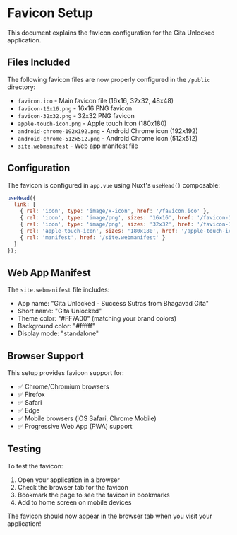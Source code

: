 # Favicon Setup

This document explains the favicon configuration for the Gita Unlocked application.

## Files Included

The following favicon files are now properly configured in the `/public` directory:

- `favicon.ico` - Main favicon file (16x16, 32x32, 48x48)
- `favicon-16x16.png` - 16x16 PNG favicon
- `favicon-32x32.png` - 32x32 PNG favicon
- `apple-touch-icon.png` - Apple touch icon (180x180)
- `android-chrome-192x192.png` - Android Chrome icon (192x192)
- `android-chrome-512x512.png` - Android Chrome icon (512x512)
- `site.webmanifest` - Web app manifest file

## Configuration

The favicon is configured in `app.vue` using Nuxt's `useHead()` composable:

```javascript
useHead({
  link: [
    { rel: 'icon', type: 'image/x-icon', href: '/favicon.ico' },
    { rel: 'icon', type: 'image/png', sizes: '16x16', href: '/favicon-16x16.png' },
    { rel: 'icon', type: 'image/png', sizes: '32x32', href: '/favicon-32x32.png' },
    { rel: 'apple-touch-icon', sizes: '180x180', href: '/apple-touch-icon.png' },
    { rel: 'manifest', href: '/site.webmanifest' }
  ]
});
```

## Web App Manifest

The `site.webmanifest` file includes:
- App name: "Gita Unlocked - Success Sutras from Bhagavad Gita"
- Short name: "Gita Unlocked"
- Theme color: "#FF7A00" (matching your brand colors)
- Background color: "#ffffff"
- Display mode: "standalone"

## Browser Support

This setup provides favicon support for:
- ✅ Chrome/Chromium browsers
- ✅ Firefox
- ✅ Safari
- ✅ Edge
- ✅ Mobile browsers (iOS Safari, Chrome Mobile)
- ✅ Progressive Web App (PWA) support

## Testing

To test the favicon:
1. Open your application in a browser
2. Check the browser tab for the favicon
3. Bookmark the page to see the favicon in bookmarks
4. Add to home screen on mobile devices

The favicon should now appear in the browser tab when you visit your application!
